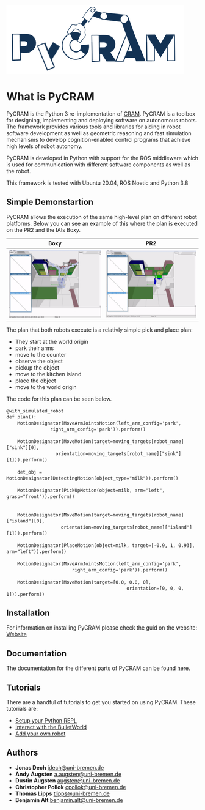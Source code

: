 ![](doc/images/pycram_logo.png)

# What is PyCRAM

PyCRAM is the Python 3 re-implementation of [CRAM](https://github.com/cram2/cram).
PyCRAM is a toolbox for designing, implementing and deploying software on autonomous robots. The framework provides various tools and libraries for aiding in robot software development as well as geometric reasoning and fast simulation mechanisms to develop cognition-enabled control programs that achieve high levels of robot autonomy.

PyCRAM is developed in Python with support for the ROS middleware which is used for communication with different software components as well as the robot.

This framework is tested with Ubuntu 20.04, ROS Noetic and Python 3.8


## Simple Demonstartion
PyCRAM allows the execution of the same high-level plan on different robot platforms. Below you can see an example of this where the plan is executed on the PR2 and the IAIs Boxy.

Boxy            |  PR2
:-------------------------:|:-------------------------:
![image alt](doc/images/boxy.gif)  |  ![](doc/images/pr2.gif)

The plan that both robots execute is a relativly simple pick and place plan:
* They start at the world origin
* park their arms
* move to the counter
* observe the object
* pickup the object
* move to the kitchen island
* place the object
* move to the world origin

The code for this plan can be seen below.
```
@with_simulated_robot
def plan():
    MotionDesignator(MoveArmJointsMotion(left_arm_config='park',
                right_arm_config='park')).perform()

    MotionDesignator(MoveMotion(target=moving_targets[robot_name]["sink"][0],
                  orientation=moving_targets[robot_name]["sink"][1])).perform()

    det_obj = MotionDesignator(DetectingMotion(object_type="milk")).perform()

    MotionDesignator(PickUpMotion(object=milk, arm="left", grasp="front")).perform()


    MotionDesignator(MoveMotion(target=moving_targets[robot_name]["island"][0],
                    orientation=moving_targets[robot_name]["island"][1])).perform()

    MotionDesignator(PlaceMotion(object=milk, target=[-0.9, 1, 0.93], arm="left")).perform()

    MotionDesignator(MoveArmJointsMotion(left_arm_config='park',
                        right_arm_config='park')).perform()

    MotionDesignator(MoveMotion(target=[0.0, 0.0, 0],
                                            orientation=[0, 0, 0, 1])).perform()

```



## Installation
For information on installing PyCRAM please check the guid on the website:
[Website](http://cram-system.org/pycram/installation)

## Documentation

The documentation for the different parts of PyCRAM can be found [here](http://cram-system.org/pycram#documentation).


## Tutorials
There are a handful of tutorials to get you started on using PyCRAM. These tutorials are:
* [Setup your Python REPL](http://cram-system.org/tutorials/pycram/repl)
* [Interact with the BulletWorld](http://cram-system.org/tutorials/pycram/bullet_world)
* [Add your own robot](http://cram-system.org/tutorials/pycram/own_robot)



## Authors

* **Jonas Dech** <jdech@uni-bremen.de>
* **Andy Augsten** <a.augsten@uni-bremen.de>
* **Dustin Augsten** <augsten@uni-bremen.de>
* **Christopher Pollok** <cpollok@uni-bremen.de>
* **Thomas Lipps** <tlipps@uni-bremen.de>
* **Benjamin Alt** <benjamin.alt@uni-bremen.de>
